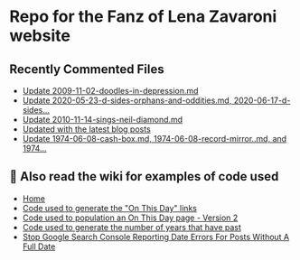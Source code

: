 # Repo for the Fanz of Lena Zavaroni website

## Recently Commented Files
<!-- BLOG-POST-LIST:START -->
- [Update 2009-11-02-doodles-in-depression.md](https://github.com/FanzOfLenaZavaroni/fanzoflenazavaroni.github.io/commit/e5510cc28b926a83303be32de318330df6b04841)
- [Update 2020-05-23-d-sides-orphans-and-oddities.md, 2020-06-17-d-sides…](https://github.com/FanzOfLenaZavaroni/fanzoflenazavaroni.github.io/commit/7e927ac1db2a7dd3c52bd1e4d79dd549b0159279)
- [Update 2010-11-14-sings-neil-diamond.md](https://github.com/FanzOfLenaZavaroni/fanzoflenazavaroni.github.io/commit/1f027b2e43c1219aab732a507c66db9c1d8ad974)
- [Updated with the latest blog posts](https://github.com/FanzOfLenaZavaroni/fanzoflenazavaroni.github.io/commit/2ac2648c6755d2fdabc8ca7d6a78dc83299584b7)
- [Update 1974-06-08-cash-box.md, 1974-06-08-record-mirror..md, and 1974…](https://github.com/FanzOfLenaZavaroni/fanzoflenazavaroni.github.io/commit/af1bfdcecddfebe6a24613bfc20e4a1d02bb5ff4)
<!-- BLOG-POST-LIST:END -->

## :notebook: Also read the wiki for examples of code used
* [Home](https://github.com/FanzOfLenaZavaroni/fanzoflenazavaroni.github.io/wiki)
* [Code used to generate the "On This Day" links](https://github.com/FanzOfLenaZavaroni/fanzoflenazavaroni.github.io/wiki/On-This-Day-Code)
* [Code used to population an On This Day page - Version 2](https://github.com/FanzOfLenaZavaroni/fanzoflenazavaroni.github.io/wiki/Code-used-to-population-an-On-This-Day-page-%E2%80%90-Version-2)
* [Code used to generate the number of years that have past](https://github.com/FanzOfLenaZavaroni/fanzoflenazavaroni.github.io/wiki/Number-of-years-gone-by-code)
* [Stop Google Search Console Reporting Date Errors For Posts Without A Full Date](https://github.com/FanzOfLenaZavaroni/fanzoflenazavaroni.github.io/wiki/Stop-Google-Search-Console-Reporting-Date-Errors-For-Posts-Without-A-Full-Date)
